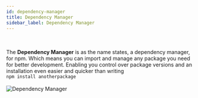 ```yaml
---
id: dependency-manager
title: Dependency Manager
sidebar_label: Dependency Manager
---
```

<br><br>
The __Dependency Manager__ is as the name states, a dependency manager, for npm. Which means you can import and manage any package you need for better development. Enabling you control
over package versions and an installation even easier and quicker than writing
<br>
`npm install anotherpackage`
<br><br>
![Dependency Manager](/docs/docs/assets/npm_dependency.png)

<br><br><br>
